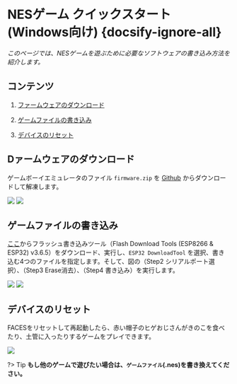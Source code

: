 # NESゲーム クイックスタート (Windows向け) {docsify-ignore-all}



*このページでは、NESゲームを遊ぶために必要なソフトウェアの書き込み方法を紹介します。*

## コンテンツ

1. [ファームウェアのダウンロード](#ファームウェアのダウンロード)

2. [ゲームファイルの書き込み](#ゲームファイルの書き込み)

3. [デバイスのリセット](#デバイスのリセット)

## Dァームウェアのダウンロード

ゲームボーイエミュレータのファイル `firmware.zip` を [Github](https://github.com/m5stack/M5Stack-nesemu) からダウンロードして解凍します。

<img src="assets/img/getting_started_pics/faces/download_from_github.png">


<img src="assets/img/getting_started_pics/faces/unpack_firmware.png">


## ゲームファイルの書き込み

[ここ](https://www.espressif.com/en/support/download/other-tools)からフラッシュ書き込みツール（Flash Download Tools (ESP8266 & ESP32) v3.6.5）をダウンロード、実行し、`ESP32 DownloadTool` を選択、書き込む4つのファイルを指定します。そして、図の（Step2 シリアルポート選択）、（Step3 Erase消去）、（Step4 書き込み）を実行します。

<img src="assets/img/getting_started_pics/faces/chose_files.png">


<img src="assets/img/getting_started_pics/faces/download_it.png">


## デバイスのリセット

FACESをリセットして再起動したら、赤い帽子のヒゲおじさんがきのこを食べたり、土管に入ったりするゲームをプレイできます。

<img src="assets/img/product_pics/core/faces_kit/gameboy_01.png">


?> Tip **もし他のゲームで遊びたい場合は、`ゲームファイル`(.nes)を書き換えてください。**
